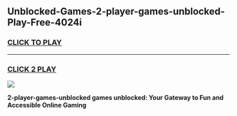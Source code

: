 
## Unblocked-Games-2-player-games-unblocked-Play-Free-4024i
<h3>
<a href="https://premium76.site?title=2-player-games-unblocked&ref=21A">CLICK TO PLAY</a></h3>
<hr>

<h3>
<a href="https://premium76.site?title=2-player-games-unblocked&ref=21A">CLICK 2 PLAY</a>
  
</h3>

<a href="https://premium76.site?title=2-player-games-unblocked&ref=21A"><img src="https://clearcache.store/games.png"></a>


**2-player-games-unblocked games unblocked: Your Gateway to Fun and Accessible Online Gaming**
